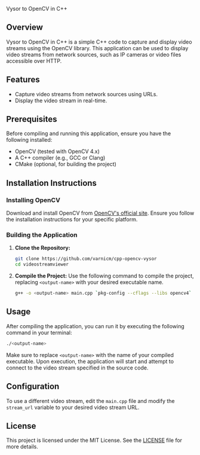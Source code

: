 Vysor to OpenCV in C++

## Overview
Vysor to OpenCV in C++ is a simple C++ code to capture and display video streams using the OpenCV library. This application can be used to display video streams from network sources, such as IP cameras or video files accessible over HTTP.

## Features
- Capture video streams from network sources using URLs.
- Display the video stream in real-time.

## Prerequisites
Before compiling and running this application, ensure you have the following installed:
- OpenCV (tested with OpenCV 4.x)
- A C++ compiler (e.g., GCC or Clang)
- CMake (optional, for building the project)

## Installation Instructions

### Installing OpenCV
Download and install OpenCV from [OpenCV's official site](https://opencv.org/releases/). Ensure you follow the installation instructions for your specific platform.

### Building the Application
1. **Clone the Repository:**
   ```bash
   git clone https://github.com/varnicm/cpp-opencv-vysor
   cd videostreamviewer
   ```

2. **Compile the Project:**
   Use the following command to compile the project, replacing `<output-name>` with your desired executable name.
   ```bash
   g++ -o <output-name> main.cpp `pkg-config --cflags --libs opencv4`
   ```

## Usage
After compiling the application, you can run it by executing the following command in your terminal:

```bash
./<output-name>
```

Make sure to replace `<output-name>` with the name of your compiled executable. Upon execution, the application will start and attempt to connect to the video stream specified in the source code.

## Configuration
To use a different video stream, edit the `main.cpp` file and modify the `stream_url` variable to your desired video stream URL.

## License
This project is licensed under the MIT License. See the [LICENSE](LICENSE) file for more details.
```

